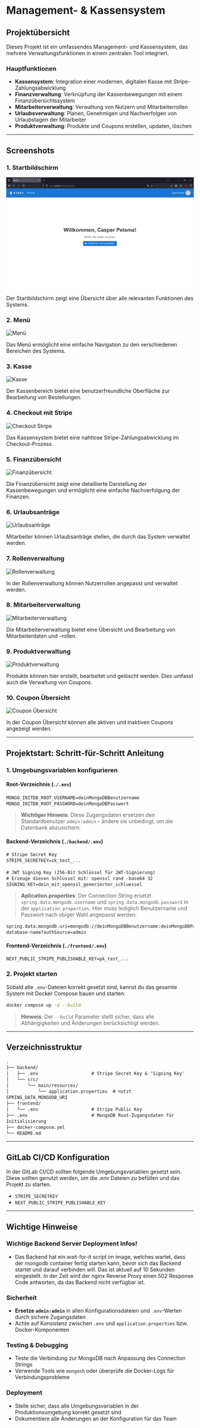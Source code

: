 # Management- & Kassensystem

## Projektübersicht

Dieses Projekt ist ein umfassendes Management- und Kassensystem, das mehrere Verwaltungsfunktionen in einem zentralen Tool integriert.

### Hauptfunktionen

- **Kassensystem**: Integration einer modernen, digitalen Kasse mit Stripe-Zahlungsabwicklung
- **Finanzverwaltung**: Verknüpfung der Kassenbewegungen mit einem Finanzübersichtssystem
- **Mitarbeiterverwaltung**: Verwaltung von Nutzern und Mitarbeiterrollen
- **Urlaubsverwaltung**: Planen, Genehmigen und Nachverfolgen von Urlaubstagen der Mitarbeiter
- **Produktverwaltung**: Produkte und Coupons erstellen, updaten, löschen

---

## Screenshots

### 1. **Startbildschirm**

![Startbildschirm](./images/startbildschirm.png)

Der Startbildschirm zeigt eine Übersicht über alle relevanten Funktionen des Systems.

### 2. **Menü**

![Menü](path/to/menu.jpg)

Das Menü ermöglicht eine einfache Navigation zu den verschiedenen Bereichen des Systems.

### 3. **Kasse**

![Kasse](path/to/kasse.jpg)

Der Kassenbereich bietet eine benutzerfreundliche Oberfläche zur Bearbeitung von Bestellungen.

### 4. **Checkout mit Stripe**

![Checkout Stripe](path/to/checkout-stripe.jpg)

Das Kassensystem bietet eine nahtlose Stripe-Zahlungsabwicklung im Checkout-Prozess.

### 5. **Finanzübersicht**

![Finanzübersicht](path/to/finanzuebersicht.jpg)

Die Finanzübersicht zeigt eine detaillierte Darstellung der Kassenbewegungen und ermöglicht eine einfache Nachverfolgung der Finanzen.

### 6. **Urlaubsanträge**

![Urlaubsanträge](path/to/urlaubsantraege.jpg)

Mitarbeiter können Urlaubsanträge stellen, die durch das System verwaltet werden.

### 7. **Rollenverwaltung**

![Rollenverwaltung](path/to/rollenverwaltung.jpg)

In der Rollenverwaltung können Nutzerrollen angepasst und verwaltet werden.

### 8. **Mitarbeiterverwaltung**

![Mitarbeiterverwaltung](path/to/mitarbeiterverwaltung.jpg)

Die Mitarbeiterverwaltung bietet eine Übersicht und Bearbeitung von Mitarbeiterdaten und -rollen.

### 9. **Produktverwaltung**

![Produktverwaltung](path/to/produktverwaltung.jpg)

Produkte können hier erstellt, bearbeitet und gelöscht werden. Dies umfasst auch die Verwaltung von Coupons.

### 10. **Coupon Übersicht**

![Coupon Übersicht](path/to/coupon-uebersicht.jpg)

In der Coupon Übersicht können alle aktiven und inaktiven Coupons angezeigt werden.

---

## Projektstart: Schritt-für-Schritt Anleitung

### 1. Umgebungsvariablen konfigurieren

#### Root-Verzeichnis (`./.env`)

```env
MONGO_INITDB_ROOT_USERNAME=deinMongoDBBenutzername
MONGO_INITDB_ROOT_PASSWORD=deinMongoDBPasswort
```

> **Wichtiger Hinweis**: Diese Zugangsdaten ersetzen den Standardbenutzer `admin:admin` – ändere sie unbedingt, um die Datenbank abzusichern.

#### Backend-Verzeichnis (`./backend/.env`)

```env
# Stripe Secret Key
STRIPE_SECRETKEY=sk_test_...

# JWT Signing Key (256-Bit Schlüssel für JWT-Signierung)
# Erzeuge diesen Schlüssel mit: openssl rand -base64 32
SIGNING_KEY=dein_mit_openssl_generierter_schluessel
```

> **Aplication.properties**: Der Connection String ersetzt `spring.data.mongodb.username` und `spring.data.mongodb.password` in der `application.properties`. Hier muss lediglich Benutzername und Passwort nach obiger Wahl angepasst werden:

```properties
spring.data.mongodb.uri=mongodb://deinMongoDBBenutzername:deinMongoDBPasswort@mongo:27017/your-database-name?authSource=admin
```

#### Frontend-Verzeichnis (`./frontend/.env`)

```env
NEXT_PUBLIC_STRIPE_PUBLISHABLE_KEY=pk_test_...
```

### 2. Projekt starten

Sobald alle `.env`-Dateien korrekt gesetzt sind, kannst du das gesamte System mit Docker Compose bauen und starten:

```bash
docker compose up -d --build
```

> **Hinweis**: Der `--build` Parameter stellt sicher, dass alle Abhängigkeiten und Änderungen berücksichtigt werden.

---

## Verzeichnisstruktur

```
.
├── backend/
│   ├── .env                    # Stripe Secret Key & 'Signing Key'
│   └── src/
│       └── main/resources/
│           └── application.properties  # nutzt SPRING_DATA_MONGODB_URI
├── frontend/
│   └── .env                    # Stripe Public Key
├── .env                        # MongoDB Root-Zugangsdaten für Initialisierung
├── docker-compose.yml
└── README.md
```

---

## GitLab CI/CD Konfiguration

In der GitLab CI/CD sollten folgende Umgebungsvariablen gesetzt sein. Diese sollten genutzt werden, um die .env Dateien zu befüllen und das Projekt zu starten.

- `STRIPE_SECRETKEY`
- `NEXT_PUBLIC_STRIPE_PUBLISHABLE_KEY`

---

## Wichtige Hinweise

### Wichtige Backend Server Deployment Infos!
- Das Backend hat ein wait-for-it script im image, welches wartet, dass der mongodb container fertig starten kann, bevor sich das Backend startet und darauf verbinden will. Das ist aktuell auf 10 Sekunden eingestellt. In der Zeit wird der nginx Reverse Proxy einen 502 Response Code antworten, da das Backend nicht verfügbar ist.

### Sicherheit
- **Ersetze `admin:admin`** in allen Konfigurationsdateien und `.env`-Werten durch sichere Zugangsdaten
- Achte auf Konsistenz zwischen `.env` und `application.properties` bzw. Docker-Komponenten

### Testing & Debugging
- Teste die Verbindung zur MongoDB nach Anpassung des Connection Strings
- Verwende Tools wie `mongosh` oder überprüfe die Docker-Logs für Verbindungsprobleme

### Deployment
- Stelle sicher, dass alle Umgebungsvariablen in der Produktionsumgebung korrekt gesetzt sind
- Dokumentiere alle Änderungen an der Konfiguration für das Team
